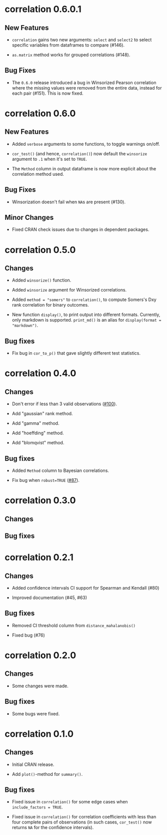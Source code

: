 # correlation 0.6.0.1

## New Features

- `correlation` gains two new arguments: `select` and `select2` to select
  specific variables from dataframes to compare (#146).
  
- `as.matrix` method works for grouped correlations (#148).

## Bug Fixes

- The `0.6.0` release introduced a bug in Winsorized Pearson correlation where
  the missing values were removed from the entire data, instead for each pair
  (#151). This is now fixed.

# correlation 0.6.0

## New Features

- Added `verbose` arguments to some functions, to toggle warnings on/off.

- `cor_test()` (and hence, `correlation()`) now default the `winsorize` argument
  to `.1` when it's set to `TRUE`.

- The `Method` column in output dataframe is now more explicit about the
  correlation method used.

## Bug Fixes

- Winsorization doesn't fail when `NA`s are present (#130).

## Minor Changes

- Fixed CRAN check issues due to changes in dependent packages.

# correlation 0.5.0

## Changes

- Added `winsorize()` function.

- Added `winsorize` argument for Winsorized correlations.

- Added `method = "somers"` to `correlation()`, to compute Somers's Dxy rank
  correlation for binary outcomes.

- New function `display()`, to print output into different formats. Currently,
  only markdown is supported. `print_md()` is an alias for `display(format =
  "markdown")`.

## Bug fixes

- Fix bug in `cor_to_p()` that gave slightly different test statistics.

# correlation 0.4.0

## Changes

- Don't error if less than 3 valid observations
  ([#100](https://github.com/easystats/correlation/issues/100)).

- Add "gaussian" rank method.

- Add "gamma" method.

- Add "hoeffding" method.

- Add "blomqvist" method.

## Bug fixes

- Added `Method` column to Bayesian correlations.

- Fix bug when `robust=TRUE`
  ([#87](https://github.com/easystats/effectsize/issues/87)).

# correlation 0.3.0

## Changes

## Bug fixes

# correlation 0.2.1

## Changes

- Added confidence intervals CI support for Spearman and Kendall (#80)

- Improved documentation (#45, #63)

## Bug fixes

- Removed CI threshold column from `distance_mahalanobis()`

- Fixed bug (#76)

# correlation 0.2.0

## Changes

- Some changes were made.

## Bug fixes

- Some bugs were fixed.

# correlation 0.1.0

## Changes

- Initial CRAN release.

- Add `plot()`-method for `summary()`.

## Bug fixes

- Fixed issue in `correlation()` for some edge cases when `include_factors =
  TRUE`.

- Fixed issue in `correlation()` for correlation coefficients with less than
  four complete pairs of observations (in such cases, `cor_test()` now returns
  `NA` for the confidence intervals).

